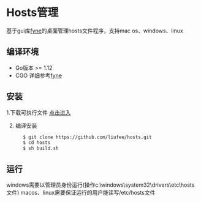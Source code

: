 Hosts管理
===============================

基于gui库[fyne](https://github.com/fyne-io/fyne)的桌面管理hosts文件程序，支持mac os、windows、linux


编译环境
-------
 * Go版本 >= 1.12
 * CGO
详细参考[fyne](https://github.com/fyne-io/fyne)


安装
-------
 1.下载可执行文件
   [点击进入](https://github.com/liufee/hosts/releases) 
   
   
 2. 编译安装
  ```bash 
        $ git clone https://github.com/liufee/hosts.git
        $ cd hosts
        $ sh build.sh
  ```
    

运行
-------
windows需要以管理员身份运行(操作c:\windows\system32\drivers\etc\hosts文件)
macos、linux需要保证运行的用户能读写/etc/hosts文件
